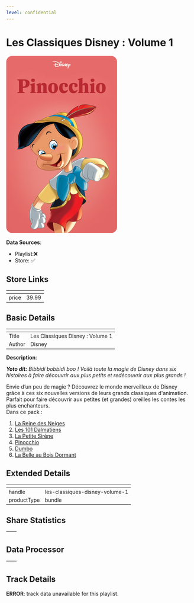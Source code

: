 ```yaml
---
level: confidential
---
```

# Les Classiques Disney : Volume 1

![card_[eOFTI].png](../../img/cards/card_[eOFTI].png)

**Data Sources**: 

- Playlist:❌
- Store: ✅


## Store Links

| <!-- --> | <!-- --> |
| - | - |
| price | 39.99 |


## Basic Details

| <!-- --> | <!-- --> |
| - | - |
| Title | Les Classiques Disney : Volume 1 |
| Author | Disney |

**Description**:

<!-- td {border: 1px solid #ccc;}br {mso-data-placement:same-cell;} -->

_**Yoto dit:** Bibbidi bobbidi boo ! Voilà toute la magie de Disney dans six histoires à faire découvrir aux plus petits et redécouvrir aux plus grands !_

<!-- td {border: 1px solid #ccc;}br {mso-data-placement:same-cell;} -->

Envie d’un peu de magie ? Découvrez le monde merveilleux de Disney grâce à ces six nouvelles versions de leurs grands classiques d'animation. Parfait pour faire découvrir aux petites (et grandes) oreilles les contes les plus enchanteurs.    
Dans ce pack :

1.  [La Reine des Neiges](http://eu.yotoplay.com/products/la-reine-des-neiges)
2.  [Les 101 Dalmatiens](http://eu.yotoplay.com/products/les-101-dalmatiens%20)
3.  [La Petite Sirène](http://eu.yotoplay.com/products/la-petite-sirene-1)
4.  [Pinocchio](http://eu.yotoplay.com/products/pinocchio)
5.  [Dumbo](http://eu.yotoplay.com/products/dumbo)
6.  [La Belle au Bois Dormant](http://eu.yotoplay.com/products/la-belle-au-bois-dormant)


## Extended Details

| <!-- --> | <!-- --> |
| - | - |
| handle | les-classiques-disney-volume-1 |
| productType | bundle |


## Share Statistics

| <!-- --> | <!-- --> |
| - | - |


## Data Processor

| <!-- --> | <!-- --> |
| - | - |


## Track Details

**ERROR**: track data unavailable for this playlist.

